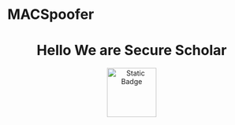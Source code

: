 # MACSpoofer
<h1 align="center"> Hello We are Secure Scholar </h1>
<p align = "center">
<img alt="Static Badge" heigth="100px" width="100px" src="https://img.shields.io/badge/VERSION-1.0.0.1-cyan?style=flat-square">


</p>
